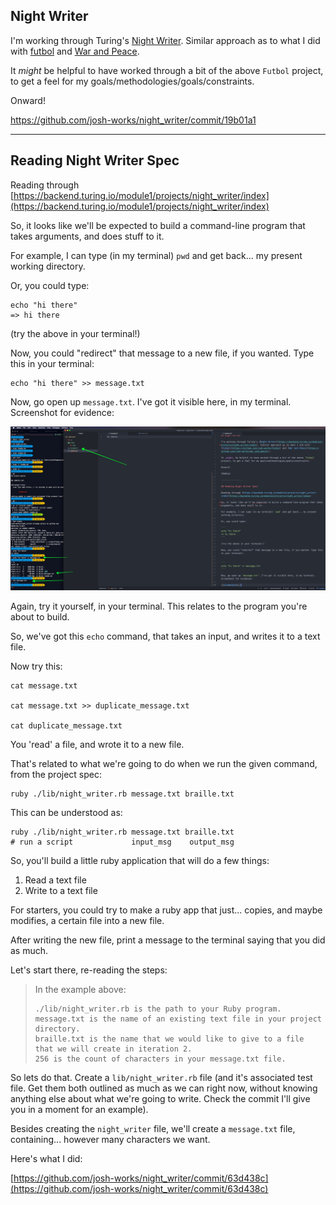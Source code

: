 ## Night Writer

I'm working through Turing's [Night Writer](https://backend.turing.io/module1/projects/night_writer/index). Similar approach as to what I did with [futbol](https://github.com/josh-works/futbol) and [War and Peace](https://github.com/josh-works/war_and_peace/).

It _might_ be helpful to have worked through a bit of the above `Futbol` project, to get a feel for my goals/methodologies/goals/constraints.

Onward!

https://github.com/josh-works/night_writer/commit/19b01a1

----------------

## Reading Night Writer Spec

Reading through [https://backend.turing.io/module1/projects/night_writer/index](https://backend.turing.io/module1/projects/night_writer/index)

So, it looks like we'll be expected to build a command-line program that takes arguments, and does stuff to it.

For example, I can type (in my terminal) `pwd` and get back... my present working directory.

Or, you could type:

```
echo "hi there"
=> hi there
```

(try the above in your terminal!)

Now, you could "redirect" that message to a new file, if you wanted. Type this in your terminal:


```
echo "hi there" >> message.txt
```

Now, go open up `message.txt`. I've got it visible here, in my terminal. Screenshot for evidence:

![screenshot](/images/2021-03-06-at-4.14-PM-echo.jpg)

Again, try it yourself, in your terminal. This relates to the program you're about to build.

So, we've got this `echo` command, that  takes an input, and writes it to a text file.

Now try this:

```
cat message.txt

cat message.txt >> duplicate_message.txt

cat duplicate_message.txt
```

You 'read' a file, and wrote it to a new file.

That's related to what we're going to do when we run the given command, from the project spec:

```shell
ruby ./lib/night_writer.rb message.txt braille.txt
```

This can be understood as:

```shell
ruby ./lib/night_writer.rb message.txt braille.txt
# run a script             input_msg    output_msg
```

So, you'll build a little ruby application that will do a few things:

1. Read a text file
2. Write to a text file

For starters, you could try to make a ruby app that just... copies, and maybe modifies, a certain file into a new file. 

After writing the new file, print a message to the terminal saying that you did as much.

Let's start there, re-reading the steps:

> In the example above:
> 
>     ./lib/night_writer.rb is the path to your Ruby program.
>     message.txt is the name of an existing text file in your project directory.
>     braille.txt is the name that we would like to give to a file that we will create in iteration 2.
>     256 is the count of characters in your message.txt file.

So lets do that. Create a `lib/night_writer.rb` file (and it's associated test file. Get them both outlined as much as we can right now, without knowing anything else about what we're going to write. Check the commit I'll give you in a moment for an example).

Besides creating the `night_writer` file, we'll create a `message.txt` file, containing... however many characters we want.

Here's what I did:
 
[https://github.com/josh-works/night_writer/commit/63d438c](https://github.com/josh-works/night_writer/commit/63d438c)